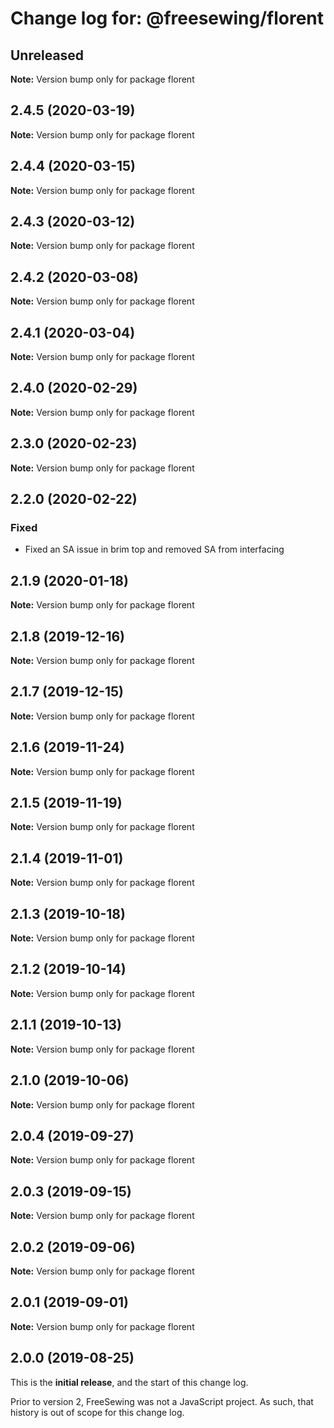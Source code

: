 # Change log for: @freesewing/florent


## Unreleased

**Note:** Version bump only for package florent


## 2.4.5 (2020-03-19)

**Note:** Version bump only for package florent


## 2.4.4 (2020-03-15)

**Note:** Version bump only for package florent


## 2.4.3 (2020-03-12)

**Note:** Version bump only for package florent


## 2.4.2 (2020-03-08)

**Note:** Version bump only for package florent


## 2.4.1 (2020-03-04)

**Note:** Version bump only for package florent


## 2.4.0 (2020-02-29)

**Note:** Version bump only for package florent


## 2.3.0 (2020-02-23)

**Note:** Version bump only for package florent


## 2.2.0 (2020-02-22)

### Fixed

 - Fixed an SA issue in brim top and removed SA from interfacing
## 2.1.9 (2020-01-18)

**Note:** Version bump only for package florent


## 2.1.8 (2019-12-16)

**Note:** Version bump only for package florent


## 2.1.7 (2019-12-15)

**Note:** Version bump only for package florent


## 2.1.6 (2019-11-24)

**Note:** Version bump only for package florent


## 2.1.5 (2019-11-19)

**Note:** Version bump only for package florent


## 2.1.4 (2019-11-01)

**Note:** Version bump only for package florent


## 2.1.3 (2019-10-18)

**Note:** Version bump only for package florent


## 2.1.2 (2019-10-14)

**Note:** Version bump only for package florent


## 2.1.1 (2019-10-13)

**Note:** Version bump only for package florent


## 2.1.0 (2019-10-06)

**Note:** Version bump only for package florent


## 2.0.4 (2019-09-27)

**Note:** Version bump only for package florent


## 2.0.3 (2019-09-15)

**Note:** Version bump only for package florent


## 2.0.2 (2019-09-06)

**Note:** Version bump only for package florent


## 2.0.1 (2019-09-01)

**Note:** Version bump only for package florent




## 2.0.0 (2019-08-25)

This is the **initial release**, and the start of this change log.

Prior to version 2, FreeSewing was not a JavaScript project.
As such, that history is out of scope for this change log.
